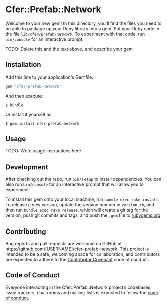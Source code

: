 # Cfer::Prefab::Network

Welcome to your new gem! In this directory, you'll find the files you need to be able to package up your Ruby library into a gem. Put your Ruby code in the file `lib/cfer/prefab/network`. To experiment with that code, run `bin/console` for an interactive prompt.

TODO: Delete this and the text above, and describe your gem

## Installation

Add this line to your application's Gemfile:

```ruby
gem 'cfer-prefab-network'
```

And then execute:

    $ bundle

Or install it yourself as:

    $ gem install cfer-prefab-network

## Usage

TODO: Write usage instructions here

## Development

After checking out the repo, run `bin/setup` to install dependencies. You can also run `bin/console` for an interactive prompt that will allow you to experiment.

To install this gem onto your local machine, run `bundle exec rake install`. To release a new version, update the version number in `version.rb`, and then run `bundle exec rake release`, which will create a git tag for the version, push git commits and tags, and push the `.gem` file to [rubygems.org](https://rubygems.org).

## Contributing

Bug reports and pull requests are welcome on GitHub at https://github.com/[USERNAME]/cfer-prefab-network. This project is intended to be a safe, welcoming space for collaboration, and contributors are expected to adhere to the [Contributor Covenant](http://contributor-covenant.org) code of conduct.

## Code of Conduct

Everyone interacting in the Cfer::Prefab::Network project’s codebases, issue trackers, chat rooms and mailing lists is expected to follow the [code of conduct](https://github.com/[USERNAME]/cfer-prefab-network/blob/master/CODE_OF_CONDUCT.md).
